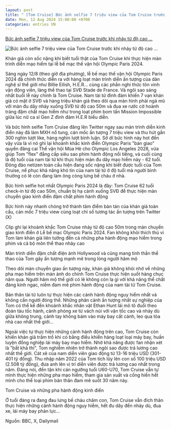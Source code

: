 ```yaml
---
layout: post
title: " [Tom Cruise] Bức ảnh selfie 7 triệu view của Tom Cruise trước khi nhảy từ độ cao ..."
date: Mon, 12 Aug 2024 15:00:00 +0700
categories: entries VN
---
```

[Bức ảnh selfie 7 triệu view của Tom Cruise trước khi nhảy từ độ cao ...](https://genk.vn/buc-anh-selfie-7-trieu-view-cua-tom-cruise-truoc-khi-nhay-tu-do-cao-50m-o-le-be-mac-olympic-20240812150000542.chn)

![Bức ảnh selfie 7 triệu view của Tom Cruise trước khi nhảy từ độ cao ...](https://genk.mediacdn.vn/zoom/600_315/139269124445442048/2024/8/12/avatar1723449526351-17234495267552141442342.png)

Khán giả còn sốc nặng khi biết tuổi thật của Tom Cruise khi thực hiện màn trình diễn mạo hiểm tại lễ bế mạc thế vận hội Olympic Paris 2024.





Sáng ngày 12/8 (theo giờ địa phương), lễ bế mạc thế vận hội Olympic Paris 2024 đã chính thức diễn ra với hàng loạt màn trình diễn ấn tượng của dàn nghệ sĩ thế giới như Billie Eilish, H.E.R... cùng các phần nghi thức tôn vinh vận động viên, làng thể thao tại SVĐ Stade de France. Và ngôi sao sáng nhất buổi lễ này chính là Tom Cruise. Nam tài tử đình đám khiến 7 vạn khán giả có mặt ở SVĐ và hàng triệu khán giả theo dõi qua màn hình phải ngả mũ với màn đu dây nhảy xuống SVĐ từ độ cao 50m và đua xe rước cờ hoành tráng đậm chất mạo hiểm như trong loạt phim bom tấn Mission Impossible giữa lúc nữ ca sĩ Gen Z đình đám H.E.R biểu diễn.

Và bức hình selfie Tom Cruise đăng lên Twitter ngay sau màn trình diễn kinh điển này đã làm MXH nổ tung, cán mốc ấn tượng 7 triệu view và thu hút gần 300 nghìn lượt like, hàng nghìn lượt bình luận. Sở dĩ bức hình này hot đến vậy vừa là vì nó ghi lại khoảnh khắc kinh điển Olympic Paris "bàn giao" quyền đăng cai Thế vận hội Mùa Hè cho Olympic Los Angeles 2028, vừa giúp Tom "flex" đẳng cấp siêu sao phim hành động nổi tiếng, và cuối cùng là độ tuổi của nam tài tử khi thực hiện màn đu dây mạo hiểm này - 62 tuổi. Đông đảo netizen toàn cầu hiện đang sốc nặng khi biết được tuổi của Tom Cruise, nể phục khả năng khó tin của nam tài tử ở độ tuổi mà người bình thường có lẽ còn đang làm ông còng lưng bế cháu ở nhà.

Bức hình selfie hot nhất Olympic Paris 2024 là đây: Tom Cruise 62 tuổi check-in từ độ cao 50m, chuẩn bị hạ cánh xuống SVĐ để thực hiện màn chuyển giao kinh điển đậm chất phim hành động

Bức hình này nhanh chóng trở thành tâm điểm bàn tán của khán giả toàn cầu, cán mốc 7 triệu view cùng loạt chỉ số tương tác ấn tượng trên Twitter (X)

Clip ghi lại khoảnh khắc Tom Cruise nhảy từ độ cao 50m trong màn chuyển giao kinh điển ở Lễ bế mạc Olympic Paris 2024. Fan không khỏi thích thú vì Tom làm khán giả liên tưởng đến cả những pha hành động mạo hiểm trong phim và cả bộ môn thể thao nhảy cao

Màn trình diễn đậm chất điện ảnh Hollywood và cũng mang tinh thần thể thao của Tom gây ấn tượng mạnh mẽ trong lòng người hâm mộ

Theo dõi màn chuyển giao ấn tượng này, khán giả không khỏi nhớ về những pha mạo hiểm trên màn ảnh do chính Tom Cruise thực hiện suốt hàng chục năm qua. Người hâm mộ thế giới có lẽ không còn lạ gì với khả năng thể chất đáng kinh ngạc, niềm đam mê phim hành động của nam tài tử Tom Cruise.

Bản thân tài tử luôn tự thực hiện các cảnh hành động nguy hiểm nhất và không cần người đóng thế. Những phân cảnh ấn tượng nhất sự nghiệp của Tom có thể kể đến khoảnh khắc nhân vật Ethan Hunt lái mô tô đuổi theo đoàn tàu tốc hành, cảnh phóng xe từ vách núi với vận tốc cao và nhảy dù giữa không trung, cảnh tay không bám vào máy bay cất cánh, leo qua tòa nhà cao nhất thế giới...

Ngoài việc tự thực hiện những cảnh hành động trên cao, Tom Cruise còn khiến khán giả trầm trồ khi có bằng điều khiển hàng loạt loại máy bay, huấn luyện đồng nghiệp lái máy bay mạo hiểm. Nhờ khả năng được fan nhận xét là "bất khả thi", Tom nghiễm nhiên trở thành ngôi sao được trả lương cao nhất thế giới. Cát xê của nam diễn viên giao động từ 13-16 triệu USD (301-401 tỷ đồng). Thu nhập năm 2022 của Tom tích lũy lên con số 100 triệu USD (2.508 tỷ đồng), đưa anh lên vị trí diễn viên được trả lương cao nhất trong năm. Đáng nói, đến tận khi cán ngưỡng tuổi U60-U70, Tom Cruise vẫn tự mình thực hiện những pha mạo hiểm, tham gia sản xuất và cống hiến hết mình cho thể loại phim bản thân đam mê suốt 30 năm này.

Tom Cruise và những pha hành động kinh điển

Ở tuổi đáng ra đang đau lưng bế cháu chăm con, Tom Cruise vẫn đích thân thực hiện những cảnh hành động nguy hiểm, hết đu dây đến nhảy dù, đua xe, lái máy bay phản lực...



Nguồn: BBC, X, Dailymail


